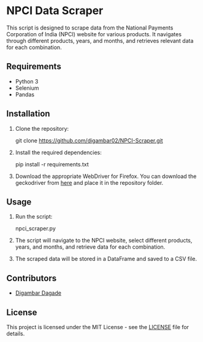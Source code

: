 # NPCI Data Scraper

This script is designed to scrape data from the National Payments Corporation of India (NPCI) website for various products. It navigates through different products, years, and months, and retrieves relevant data for each combination.

## Requirements

- Python 3
- Selenium
- Pandas

## Installation

1. Clone the repository:

    git clone https://github.com/digambar02/NPCI-Scraper.git

2. Install the required dependencies:

    pip install -r requirements.txt
   

4. Download the appropriate WebDriver for Firefox. You can download the geckodriver from [here](https://github.com/mozilla/geckodriver/releases) and place it in the repository folder.

## Usage

1. Run the script:

    npci_scraper.py

2. The script will navigate to the NPCI website, select different products, years, and months, and retrieve data for each combination.

3. The scraped data will be stored in a DataFrame and saved to a CSV file.

## Contributors

- [Digambar Dagade](https://github.com/digambar02)

## License

This project is licensed under the MIT License - see the [LICENSE](LICENSE) file for details.
